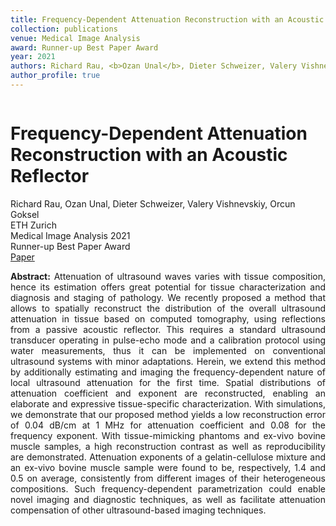 ```yaml
---
title: Frequency-Dependent Attenuation Reconstruction with an Acoustic Reflector
collection: publications
venue: Medical Image Analysis
award: Runner-up Best Paper Award
year: 2021
authors: Richard Rau, <b>Ozan Unal</b>, Dieter Schweizer, Valery Vishnevskiy, Orcun Goksel 
author_profile: true
---
```

<head>
  <link rel="stylesheet" href="/assets/css/bulma.min.css">
  <link rel="stylesheet" href="/assets/css/bulma-carousel.min.css">
  <link rel="stylesheet" href="/assets/css/bulma-slider.min.css">
  <link rel="stylesheet" href="/assets/css/fontawesome.all.min.css">
  <link rel="stylesheet"
  href="https://cdn.jsdelivr.net/gh/jpswalsh/academicons@1/css/academicons.min.css">
  <link rel="stylesheet" href="/assets/css/index.css">
</head>
<div class="hero-body">
    <div class="container is-max-desktop">
        <div class="columns is-centered">
        <div class="column has-text-centered">
            <h1 class="title is-3 publication-title">Frequency-Dependent Attenuation Reconstruction with an Acoustic Reflector</h1>
            <div class="is-size-6 publication-authors">
                <span class="author-block">
                    Richard Rau, Ozan Unal, Dieter Schweizer, Valery Vishnevskiy, Orcun Goksel
                </span>
            </div>
            <div class="is-size-6 publication-authors">
                <span class="author-block">ETH Zurich <br> Medical Image Analysis 2021 <br> Runner-up Best Paper Award</span>
            </div>
            <div class="column has-text-centered">
                <div class="publication-links">
                    <span class="link-block">
                        <a href="https://arxiv.org/abs/2309.04561" target="_blank"
                        class="external-link button is-normal is-rounded is-dark">
                            <span>Paper</span>
                        </a>
                    </span>
                </div>
            </div>
        </div>     
    </div>
</div>
<p style="text-align: justify;"><b>Abstract:</b> Attenuation of ultrasound waves varies with tissue composition, hence its estimation offers great potential for tissue characterization and diagnosis and staging of pathology. We recently proposed a method that allows to spatially reconstruct the distribution of the overall ultrasound attenuation in tissue based on computed tomography, using reflections from a passive acoustic reflector. This requires a standard ultrasound transducer operating in pulse-echo mode and a calibration protocol using water measurements, thus it can be implemented on conventional ultrasound systems with minor adaptations. Herein, we extend this method by additionally estimating and imaging the frequency-dependent nature of local ultrasound attenuation for the first time. Spatial distributions of attenuation coefficient and exponent are reconstructed, enabling an elaborate and expressive tissue-specific characterization. With simulations, we demonstrate that our proposed method yields a low reconstruction error of 0.04 dB/cm at 1 MHz for attenuation coefficient and 0.08 for the frequency exponent. With tissue-mimicking phantoms and ex-vivo bovine muscle samples, a high reconstruction contrast as well as reproducibility are demonstrated. Attenuation exponents of a gelatin-cellulose mixture and an ex-vivo bovine muscle sample were found to be, respectively, 1.4 and 0.5 on average, consistently from different images of their heterogeneous compositions. Such frequency-dependent parametrization could enable novel imaging and diagnostic techniques, as well as facilitate attenuation compensation of other ultrasound-based imaging techniques.